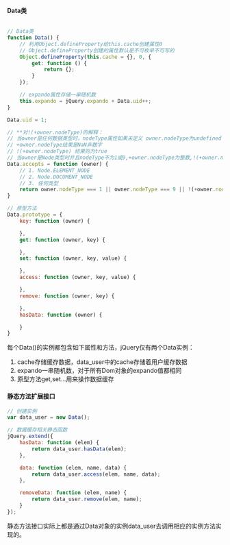 
#### Data类

```javascript

// Data类
function Data() {
	// 利用Object.defineProperty给this.cache创建属性0
	// Object.defineProperty创建的属性默认是不可枚举不可写的
	Object.defineProperty(this.cache = {}, 0, {
		get: function () {
			return {};
		}
	});

	// expando属性存储一串随机数
	this.expando = jQuery.expando + Data.uid++;
}

Data.uid = 1;

// **对!(+owner.nodeType)的解释：
// 当owner是任何数据类型时，nodeType属性如果未定义 owner.nodeType为undefined
// +owner.nodeType结果是NaN非数字
// !(+owner.nodeType) 结果则为true
// 当owner是Node类型时并且nodeType不为1或9,+owner.nodeType为整数,!(+owner.nodeType)为false
Data.accepts = function (owner) {
	// 1. Node.ELEMENT_NODE
	// 2. Node.DOCUMENT_NODE
	// 3. 任何类型
	return owner.nodeType === 1 || owner.nodeType === 9 || !(+owner.nodeType);
}

// 原型方法
Data.prototype = {
	key: function (owner) {

	},
	get: function (owner, key) {

	},
	set: function (owner, key, value) {

	},
	access: function (owner, key, value) {

	},
	remove: function (owner, key) {

	},
	hasData: function (owner) {

	}
}
```
每个Data()的实例都包含如下属性和方法，jQuery仅有两个Data实例：

1. cache存储缓存数据，data_user中的cache存储着用户缓存数据
2. expando一串随机数，对于所有Dom对象的expando值都相同
3. 原型方法get,set...用来操作数据缓存


#### 静态方法扩展接口

```javascript
// 创建实例
var data_user = new Data();

// 数据缓存相关静态函数
jQuery.extend({
	hasData: function (elem) {
		return data_user.hasData(elem);
	},

	data: function (elem, name, data) {
		return data_user.access(elem, name, data);
	},

	removeData: function (elem, name) {
		return data_user.remove(elem, name);
	}
});
```

静态方法接口实际上都是通过Data对象的实例data_user去调用相应的实例方法实现的。